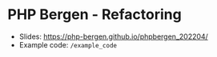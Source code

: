 # PHP Bergen - Refactoring

* Slides: https://php-bergen.github.io/phpbergen_202204/
* Example code: `/example_code`

